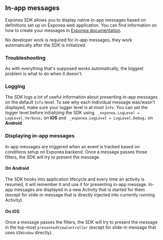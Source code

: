 

## In-app messages
Exponea SDK allows you to display native in-app messages based on definitions set up on Exponea web application. You can find information on how to create your messages in [Exponea documentation](https://docs.exponea.com/docs/in-app-messages).

No developer work is required for in-app messages, they work automatically after the SDK is initialized.

### Troubleshooting
As with everything that's supposed works automatically, the biggest problem is what to do when it doesn't. 

### Logging
The SDK logs a lot of useful information about presenting in-app messages on the default `Info` level. To see why each individual message was/wasn't displayed, make sure your logger level is at most `Info`. You can set the logger level before initializing the SDK using ` _exponea.LogLevel = LogLevel.Verbose;` on **iOS** and ` _exponea.LogLevel = LogLevel.Debug;` on **Android**

### Displaying in-app messages
In-app messages are triggered when an event is tracked based on conditions setup on Exponea backend. Once a message passes those filters, the SDK will try to present the message. 

#### On Android

The SDK hooks into application lifecycle and every time an activity is resumed, it will remember it and use it for presenting in-app message. In-app messages are displayed in a new Activity that is started for them (except for slide-in message that is directly injected into currently running Activity).

#### On iOS

Once a message passes the filters, the SDK will try to present the message in the top-most `presentedViewController` (except for slide-in message that uses `UIWindow` directly).
